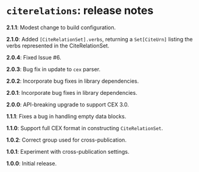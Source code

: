 # `citerelations`: release notes

**2.1.1**:  Modest change to build configuration.

**2.1.0**:  Added `[CiteRelationSet].verbs`, returning a `Set[CiteUrn]` listing the verbs represented in the CiteRelationSet.

**2.0.4**:  Fixed Issue #6.

**2.0.3**:  Bug fix in update to `cex` parser.

**2.0.2**:  Incorporate bug fixes in library dependencies.


**2.0.1**:  Incorporate bug fixes in library dependencies.

**2.0.0**:  API-breaking upgrade to support CEX 3.0.

**1.1.1**:  Fixes a bug in handling empty data blocks.

**1.1.0**: Support full CEX format in constructing `CiteRelationSet`.

**1.0.2**: Correct group used for cross-publication.

**1.0.1**: Experiment with cross-publication settings.

**1.0.0**:  Initial release.
